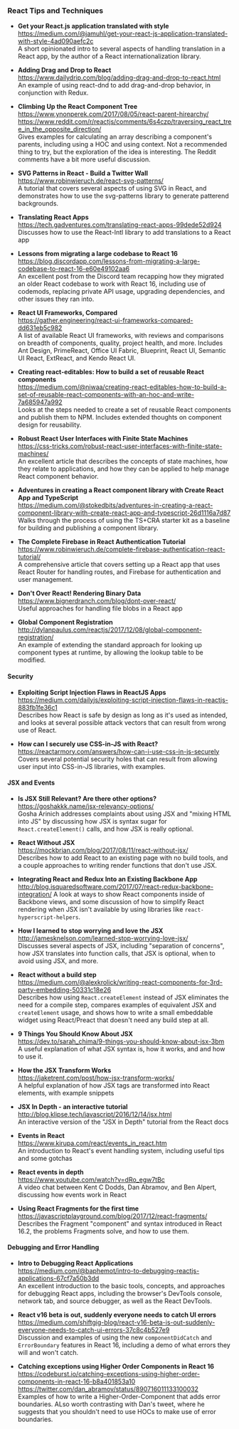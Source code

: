 ### React Tips and Techniques

  
- **Get your React.js application translated with style**  
  https://medium.com/@jamuhl/get-your-react-js-application-translated-with-style-4ad090aefc2c  
  A short opinionated intro to several aspects of handling translation in a React app, by the author of a React internationalization library.
  
- **Adding Drag and Drop to React**  
  https://www.dailydrip.com/blog/adding-drag-and-drop-to-react.html  
  An example of using react-dnd to add drag-and-drop behavior, in conjunction with Redux.
    
- **Climbing Up the React Component Tree**  
  https://www.ynonperek.com/2017/08/05/react-parent-hirearchy/  
  https://www.reddit.com/r/reactjs/comments/6s4czp/traversing_react_tree_in_the_opposite_direction/  
  Gives examples for calculating an array describing a component's parents, including using a HOC and using context.  Not a recommended thing to try, but the exploration of the idea is interesting.
  The Reddit comments have a bit more useful discussion.
  
- **SVG Patterns in React - Build a Twitter Wall**  
  https://www.robinwieruch.de/react-svg-patterns/  
  A tutorial that covers several aspects of using SVG in React, and demonstrates how to use the svg-patterns library to generate patterend backgrounds.
  
- **Translating React Apps**  
  https://tech.gadventures.com/translating-react-apps-99dede52d924  
  Discusses how to use the React-Intl library to add translations to a React app
  
- **Lessons from migrating a large codebase to React 16**  
  https://blog.discordapp.com/lessons-from-migrating-a-large-codebase-to-react-16-e60e49102aa6  
  An excellent post from the Discord team recapping how they migrated an older React codebase to work with React 16, including use of codemods, replacing private API usage, upgrading dependencies, and other issues they ran into.
  
- **React UI Frameworks, Compared**  
  https://gather.engineering/react-ui-frameworks-compared-dd631eb5c982  
  A list of available React UI frameworks, with reviews and comparisons on breadth of components, quality, project health, and more.  Includes Ant Design, PrimeReact, Office UI Fabric, Blueprint, React UI, Semantic UI React, ExtReact, and Kendo React UI.
  
- **Creating react-editables: How to build a set of reusable React components**  
  https://medium.com/@niwaa/creating-react-editables-how-to-build-a-set-of-reusable-react-components-with-an-hoc-and-write-7a685947a992  
  Looks at the steps needed to create a set of reusable React components and publish them to NPM.  Includes extended thoughts on component design for reusability.
  
- **Robust React User Interfaces with Finite State Machines**  
  https://css-tricks.com/robust-react-user-interfaces-with-finite-state-machines/  
  An excellent article that describes the concepts of state machines, how they relate to applications, and how they can be applied to help manage React component behavior.
  
- **Adventures in creating a React component library with Create React App and TypeScript**  
  https://medium.com/@stokedbits/adventures-in-creating-a-react-component-library-with-create-react-app-and-typescript-26d1116a7d87  
  Walks through the process of using the TS+CRA starter kit as a baseline for building and publishing a component library.
  
- **The Complete Firebase in React Authentication Tutorial**  
  https://www.robinwieruch.de/complete-firebase-authentication-react-tutorial/  
  A comprehensive article that covers setting up a React app that uses React Router for handling routes, and Firebase for authentication and user management.
  
- **Don't Over React! Rendering Binary Data**  
  https://www.bignerdranch.com/blog/dont-over-react/  
  Useful approaches for handling file blobs in a React app
  
- **Global Component Registration**  
  http://dylanpaulus.com/reactjs/2017/12/08/global-component-registration/  
  An example of extending the standard approach for looking up component types at runtime, by allowing the lookup table to be modified.
  

#### Security

- **Exploiting Script Injection Flaws in ReactJS Apps**  
  https://medium.com/dailyjs/exploiting-script-injection-flaws-in-reactjs-883fb1fe36c1  
  Describes how React is safe by design as long as it's used as intended, and looks at several possible attack vectors that can result from wrong use of React.
  
- **How can I securely use CSS-in-JS with React?**  
  https://reactarmory.com/answers/how-can-i-use-css-in-js-securely  
  Covers several potential security holes that can result from allowing user input into CSS-in-JS libraries, with examples.
  
  
#### JSX and Events

- **Is JSX Still Relevant? Are there other options?**  
  https://goshakkk.name/jsx-relevancy-options/  
  Gosha Arinich addresses complaints about using JSX and "mixing HTML into JS" by discussing how JSX is syntax sugar for `React.createElement()` calls, and how JSX is really optional.
  
- **React Without JSX**  
  https://mockbrian.com/blog/2017/08/11/react-without-jsx/  
  Describes how to add React to an existing page with no build tools, and a couple approaches to writing render functions that don't use JSX.
  
- **Integrating React and Redux Into an Existing Backbone App**  
  http://blog.isquaredsoftware.com/2017/07/react-redux-backbone-integration/
  A look at ways to show React components inside of Backbone views, and some discussion of how to simplify React rendering when JSX isn't available by using libraries like `react-hyperscript-helpers`.
  
- **How I learned to stop worrying and love the JSX**  
  http://jamesknelson.com/learned-stop-worrying-love-jsx/  
  Discusses several aspects of JSX, including "separation of concerns", how JSX translates into function calls, that JSX is optional, when to avoid using JSX, and more.
  
- **React without a build step**  
  https://medium.com/@alexkrolick/writing-react-components-for-3rd-party-embedding-50331c18e26  
  Describes how using `React.createElement` instead of JSX eliminates the need for a compile step, compares examples of equivalent JSX and `createElement` usage, and shows how to write a small embeddable widget using React/Preact that doesn't need any build step at all.
  
- **9 Things You Should Know About JSX**  
  https://dev.to/sarah_chima/9-things-you-should-know-about-jsx-3bm  
  A useful explanation of what JSX syntax is, how it works, and and how to use it.
  
- **How the JSX Transform Works**  
  https://jaketrent.com/post/how-jsx-transform-works/  
  A helpful explanation of how JSX tags are transformed into React elements, with example snippets

- **JSX In Depth - an interactive tutorial**  
  http://blog.klipse.tech/javascript/2016/12/14/jsx.html  
  An interactive version of the "JSX in Depth" tutorial from the React docs
  
- **Events in React**  
  https://www.kirupa.com/react/events_in_react.htm  
  An introduction to React's event handling system, including useful tips and some gotchas
  
- **React events in depth**  
  https://www.youtube.com/watch?v=dRo_egw7tBc  
  A video chat between Kent C Dodds, Dan Abramov, and Ben Alpert, discussing how events work in React
  
- **Using React Fragments for the first time**  
  https://javascriptplayground.com/blog/2017/12/react-fragments/  
  Describes the Fragment "component" and syntax introduced in React 16.2, the problems Fragments solve, and how to use them.
  
  
#### Debugging and Error Handling

- **Intro to Debugging React Applications**  
  https://medium.com/@baphemot/intro-to-debugging-reactjs-applications-67cf7a50b3dd  
  An excellent introduction to the basic tools, concepts, and approaches for debugging React apps, including the browser's DevTools console, network tab, and source debugger, as well as the React DevTools.
  
- **React v16 beta is out, suddenly everyone needs to catch UI errors**  
  https://medium.com/shiftgig-blog/react-v16-beta-is-out-suddenly-everyone-needs-to-catch-ui-errors-37c8c4b527e9  
  Discussion and examples of using the new `componentDidCatch` and `ErrorBoundary` features in React 16, including a demo of what errors they will and won't catch.
  
- **Catching exceptions using Higher Order Components in React 16**  
  https://codeburst.io/catching-exceptions-using-higher-order-components-in-react-16-b8a401853a10  
  https://twitter.com/dan_abramov/status/890716011133100032  
  Examples of how to write a Higher-Order-Component that adds error boundaries.  ALso worth contrasting with Dan's tweet, where he suggests that you shouldn't need to use HOCs to make use of error boundaries.